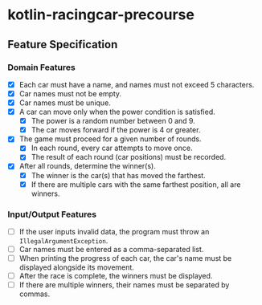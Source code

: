 # kotlin-racingcar-precourse

## Feature Specification

### Domain Features

* [x] Each car must have a name, and names must not exceed 5 characters.
* [x] Car names must not be empty.
* [x] Car names must be unique.
* [x] A car can move only when the power condition is satisfied.
    * [x] The power is a random number between 0 and 9.
    * [x] The car moves forward if the power is 4 or greater.
* [x] The game must proceed for a given number of rounds.
    * [x] In each round, every car attempts to move once.
    * [x] The result of each round (car positions) must be recorded.
* [x] After all rounds, determine the winner(s).
    * [x] The winner is the car(s) that has moved the farthest.
    * [x] If there are multiple cars with the same farthest position, all are winners.

### Input/Output Features

* [ ] If the user inputs invalid data, the program must throw an `IllegalArgumentException`.
* [ ] Car names must be entered as a comma-separated list.
* [ ] When printing the progress of each car, the car's name must be displayed alongside its movement.
* [ ] After the race is complete, the winners must be displayed.
* [ ] If there are multiple winners, their names must be separated by commas.
